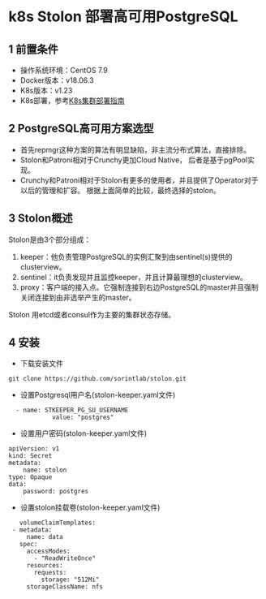 # k8s Stolon 部署高可用PostgreSQL
## 1 前置条件
- 操作系统环境：CentOS 7.9
- Docker版本：v18.06.3
- K8s版本：v1.23
- K8s部署，参考[K8s集群部署指南](./K8sClusterDeployment.md)
## 2 PostgreSQL高可用方案选型
- 首先repmgr这种方案的算法有明显缺陷，非主流分布式算法，直接排除。
- Stolon和Patroni相对于Crunchy更加Cloud Native， 后者是基于pgPool实现。
- Crunchy和Patroni相对于Stolon有更多的使用者，并且提供了Operator对于以后的管理和扩容。
根据上面简单的比较，最终选择的stolon。
## 3 Stolon概述
Stolon是由3个部分组成：
1. keeper：他负责管理PostgreSQL的实例汇聚到由sentinel(s)提供的clusterview。
2. sentinel：it负责发现并且监控keeper，并且计算最理想的clusterview。
3. proxy：客户端的接入点。它强制连接到右边PostgreSQL的master并且强制关闭连接到由非选举产生的master。

Stolon 用etcd或者consul作为主要的集群状态存储。
## 4 安装
- 下载安装文件
```
git clone https://github.com/sorintlab/stolon.git
```
- 设置Postgresql用户名(stolon-keeper.yaml文件)
```
  - name: STKEEPER_PG_SU_USERNAME
            value: "postgres"
```

- 设置用户密码(stolon-keeper.yaml文件)
```
apiVersion: v1
kind: Secret
metadata:
    name: stolon
type: Opaque
data:
    password: postgres
```
- 设置stolon挂载卷(stolon-keeper.yaml文件)
 ```
    volumeClaimTemplates:
  - metadata:
      name: data
    spec:
      accessModes:
        - "ReadWriteOnce"
      resources:
        requests:
          storage: "512Mi"
      storageClassName: nfs
   ```
